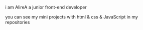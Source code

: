 i am AlireA a junior front-end developer

you can see my mini projects with html & css & JavaScript in my repositories


<!---
AlirezaDevv/AlirezaDevv is a ✨ special ✨ repository because its `README.md` (this file) appears on your GitHub profile.
You can click the Preview link to take a look at your changes.
--->
